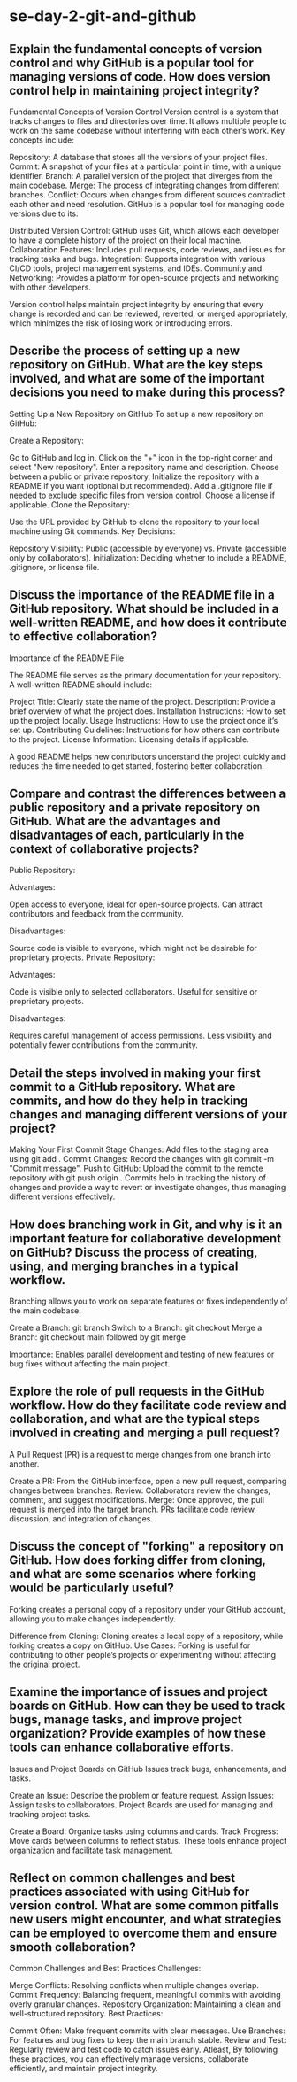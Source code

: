 # se-day-2-git-and-github
## Explain the fundamental concepts of version control and why GitHub is a popular tool for managing versions of code. How does version control help in maintaining project integrity?

Fundamental Concepts of Version Control
Version control is a system that tracks changes to files and directories over time. It allows multiple people to work on the same codebase without interfering with each other’s work. Key concepts include:

Repository: A database that stores all the versions of your project files.
Commit: A snapshot of your files at a particular point in time, with a unique identifier.
Branch: A parallel version of the project that diverges from the main codebase.
Merge: The process of integrating changes from different branches.
Conflict: Occurs when changes from different sources contradict each other and need resolution.
GitHub is a popular tool for managing code versions due to its:

Distributed Version Control: GitHub uses Git, which allows each developer to have a complete history of the project on their local machine.
Collaboration Features: Includes pull requests, code reviews, and issues for tracking tasks and bugs.
Integration: Supports integration with various CI/CD tools, project management systems, and IDEs.
Community and Networking: Provides a platform for open-source projects and networking with other developers.

Version control helps maintain project integrity by ensuring that every change is recorded and can be reviewed, reverted, or merged appropriately, which minimizes the risk of losing work or introducing errors.


## Describe the process of setting up a new repository on GitHub. What are the key steps involved, and what are some of the important decisions you need to make during this process?

Setting Up a New Repository on GitHub
To set up a new repository on GitHub:

Create a Repository:

Go to GitHub and log in.
Click on the "+" icon in the top-right corner and select "New repository".
Enter a repository name and description.
Choose between a public or private repository.
Initialize the repository with a README if you want (optional but recommended).
Add a .gitignore file if needed to exclude specific files from version control.
Choose a license if applicable.
Clone the Repository:

Use the URL provided by GitHub to clone the repository to your local machine using Git commands.
Key Decisions:

Repository Visibility: Public (accessible by everyone) vs. Private (accessible only by collaborators).
Initialization: Deciding whether to include a README, .gitignore, or license file.


## Discuss the importance of the README file in a GitHub repository. What should be included in a well-written README, and how does it contribute to effective collaboration?

Importance of the README File

The README file serves as the primary documentation for your repository. A well-written README should include:

Project Title: Clearly state the name of the project.
Description: Provide a brief overview of what the project does.
Installation Instructions: How to set up the project locally.
Usage Instructions: How to use the project once it’s set up.
Contributing Guidelines: Instructions for how others can contribute to the project.
License Information: Licensing details if applicable.

A good README helps new contributors understand the project quickly and reduces the time needed to get started, fostering better collaboration.


## Compare and contrast the differences between a public repository and a private repository on GitHub. What are the advantages and disadvantages of each, particularly in the context of collaborative projects?

Public Repository:

Advantages:

Open access to everyone, ideal for open-source projects.
Can attract contributors and feedback from the community.

Disadvantages:

Source code is visible to everyone, which might not be desirable for proprietary projects.
Private Repository:

Advantages:

Code is visible only to selected collaborators.
Useful for sensitive or proprietary projects.

Disadvantages:

Requires careful management of access permissions.
Less visibility and potentially fewer contributions from the community.


## Detail the steps involved in making your first commit to a GitHub repository. What are commits, and how do they help in tracking changes and managing different versions of your project?

Making Your First Commit
Stage Changes: Add files to the staging area using git add <file>.
Commit Changes: Record the changes with git commit -m "Commit message".
Push to GitHub: Upload the commit to the remote repository with git push origin <branch>.
Commits help in tracking the history of changes and provide a way to revert or investigate changes, thus managing different versions effectively.


## How does branching work in Git, and why is it an important feature for collaborative development on GitHub? Discuss the process of creating, using, and merging branches in a typical workflow.

Branching allows you to work on separate features or fixes independently of the main codebase.

Create a Branch: git branch <branch-name>
Switch to a Branch: git checkout <branch-name>
Merge a Branch: git checkout main followed by git merge <branch-name>

Importance: Enables parallel development and testing of new features or bug fixes without affecting the main project.


## Explore the role of pull requests in the GitHub workflow. How do they facilitate code review and collaboration, and what are the typical steps involved in creating and merging a pull request?

A Pull Request (PR) is a request to merge changes from one branch into another.

Create a PR: From the GitHub interface, open a new pull request, comparing changes between branches.
Review: Collaborators review the changes, comment, and suggest modifications.
Merge: Once approved, the pull request is merged into the target branch.
PRs facilitate code review, discussion, and integration of changes.


## Discuss the concept of "forking" a repository on GitHub. How does forking differ from cloning, and what are some scenarios where forking would be particularly useful?

Forking creates a personal copy of a repository under your GitHub account, allowing you to make changes independently.

Difference from Cloning: Cloning creates a local copy of a repository, while forking creates a copy on GitHub.
Use Cases: Forking is useful for contributing to other people’s projects or experimenting without affecting the original project.


## Examine the importance of issues and project boards on GitHub. How can they be used to track bugs, manage tasks, and improve project organization? Provide examples of how these tools can enhance collaborative efforts.

Issues and Project Boards on GitHub
Issues track bugs, enhancements, and tasks.

Create an Issue: Describe the problem or feature request.
Assign Issues: Assign tasks to collaborators.
Project Boards are used for managing and tracking project tasks.

Create a Board: Organize tasks using columns and cards.
Track Progress: Move cards between columns to reflect status.
These tools enhance project organization and facilitate task management.

## Reflect on common challenges and best practices associated with using GitHub for version control. What are some common pitfalls new users might encounter, and what strategies can be employed to overcome them and ensure smooth collaboration?

Common Challenges and Best Practices
Challenges:

Merge Conflicts: Resolving conflicts when multiple changes overlap.
Commit Frequency: Balancing frequent, meaningful commits with avoiding overly granular changes.
Repository Organization: Maintaining a clean and well-structured repository.
Best Practices:

Commit Often: Make frequent commits with clear messages.
Use Branches: For features and bug fixes to keep the main branch stable.
Review and Test: Regularly review and test code to catch issues early.
Atleast, By following these practices, you can effectively manage versions, collaborate efficiently, and maintain project integrity.




